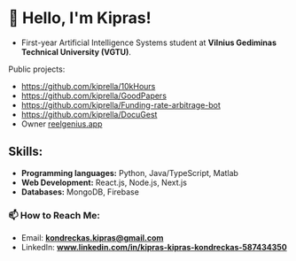 # 👋 Hello, I'm Kipras!

- First-year Artificial Intelligence Systems student at **Vilnius Gediminas Technical University (VGTU)**.  


Public projects:
- https://github.com/kiprella/10kHours
- https://github.com/kiprella/GoodPapers
- https://github.com/kiprella/Funding-rate-arbitrage-bot
- https://github.com/kiprella/DocuGest
- Owner [reelgenius.app](https://reelgenius.app/)

## Skills:
- **Programming languages:** Python, Java/TypeScript, Matlab
- **Web Development:** React.js, Node.js, Next.js
- **Databases:** MongoDB, Firebase


### 📫 How to Reach Me:
- Email: **kondreckas.kipras@gmail.com**
- LinkedIn: **www.linkedin.com/in/kipras-kipras-kondreckas-587434350**

